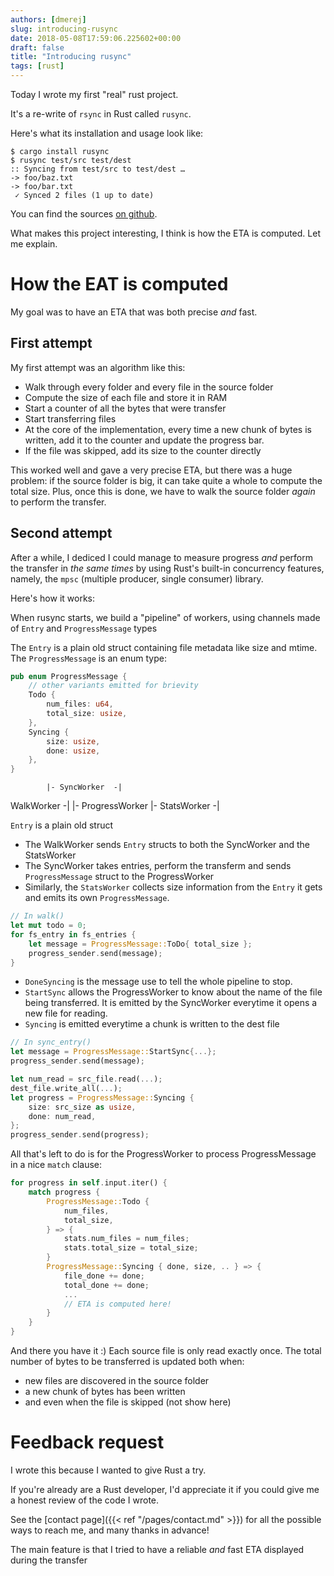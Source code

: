 ```yaml
---
authors: [dmerej]
slug: introducing-rusync
date: 2018-05-08T17:59:06.225602+00:00
draft: false
title: "Introducing rusync"
tags: [rust]
---
```


Today I wrote my first "real" rust project.

It's a re-write of `rsync` in Rust called `rusync`.

Here's what its installation and usage look like:

```
$ cargo install rusync
$ rusync test/src test/dest
:: Syncing from test/src to test/dest …
-> foo/baz.txt
-> foo/bar.txt
 ✓ Synced 2 files (1 up to date)
```

You can find the sources [on github](https://github.com/dmerejkowsky/rusync).

What makes this project interesting, I think is how the ETA is computed. Let me explain.

# How the EAT is computed

My goal was to have an ETA that was both precise _and_ fast.

## First attempt

My first attempt was an algorithm like this:

* Walk through every folder and every file in the source folder
* Compute the size of each file and store it in RAM
* Start a counter of all the bytes that were transfer
* Start transferring files
* At the core of the implementation, every time a new chunk of bytes is written,
  add it to the counter and update the progress bar.
* If the file was skipped, add its size to the counter directly

This worked well and gave a very precise ETA, but there was a huge problem: if the source folder
is big, it can take quite a whole to compute the total size. Plus, once this is done,
we have to walk the source folder *again* to perform the transfer.

## Second attempt

After a while, I dediced I could manage to measure progress *and* perform the transfer in
*the same times* by using Rust's built-in concurrency features, namely, the `mpsc` (multiple producer,
single consumer) library.

Here's how it works:

When rusync starts, we build a "pipeline" of workers, using channels made of `Entry` and `ProgressMessage` types

The `Entry` is a plain old struct containing file metadata like size and mtime.
The `ProgressMessage` is an enum type:

```rust
pub enum ProgressMessage {
    // other variants emitted for brievity
    Todo {
        num_files: u64,
        total_size: usize,
    },
    Syncing {
        size: usize,
        done: usize,
    },
}
```
            |- SyncWorker  -|
WalkWorker -|               |- ProgressWorker
            |- StatsWorker -|

`Entry` is a plain old struct

* The WalkWorker sends `Entry` structs to both the SyncWorker and the StatsWorker
* The SyncWorker takes entries, perform the transferm and sends `ProgressMessage` struct to the ProgressWorker
* Similarly, the `StatsWorker` collects size information from the `Entry` it gets and emits its own `ProgressMessage`.

```rust
// In walk()
let mut todo = 0;
for fs_entry in fs_entries {
    let message = ProgressMessage::ToDo{ total_size };
    progress_sender.send(message);
}
```


* `DoneSyncing` is the message use to tell the whole pipeline to stop.
* `StartSync` allows the ProgressWorker to know about the name of the file being transferred. It is emitted by the SyncWorker everytime it opens a new file for reading.
* `Syncing` is emitted everytime a chunk is written to the dest file

```rust
// In sync_entry()
let message = ProgressMessage::StartSync{...};
progress_sender.send(message);

let num_read = src_file.read(...);
dest_file.write_all(...);
let progress = ProgressMessage::Syncing {
    size: src_size as usize,
    done: num_read,
};
progress_sender.send(progress);
```

All that's left to do is for the ProgressWorker to process ProgressMessage in a nice `match` clause:

```rust
for progress in self.input.iter() {
    match progress {
        ProgressMessage::Todo {
            num_files,
            total_size,
        } => {
            stats.num_files = num_files;
            stats.total_size = total_size;
        }
        ProgressMessage::Syncing { done, size, .. } => {
            file_done += done;
            total_done += done;
            ...
            // ETA is computed here!
        }
    }
}
```

And there you have it :) Each source file is only read exactly once. The total number of bytes to be transferred
is updated both when:
* new files are discovered in the source folder
* a new chunk of bytes has been written
* and even when the file is skipped (not show here)

# Feedback request

I wrote this because I wanted to give Rust a try.

If you're already are a Rust developer, I'd appreciate it if you could give me a honest review of the code I wrote.

See the [contact page]({{< ref "/pages/contact.md" >}}) for all the possible ways to reach me, and many thanks in advance!

The main feature is that I tried to have a reliable _and_ fast ETA displayed during the transfer

